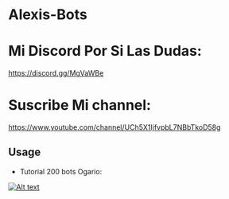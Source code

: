 # Alexis-Bots

# Mi Discord Por Si Las Dudas: 
https://discord.gg/MgVaWBe

# Suscribe Mi channel: 
https://www.youtube.com/channel/UCh5X1IjfvpbL7NBbTkoD58g

## Usage

* Tutorial 200 bots Ogario:

[![Alt text](https://i.imgur.com/WRPJZJc.jpg/0.jpg)](https://www.youtube.com/watch?v=XXxTavxCX7c&feature=youtu.be)

